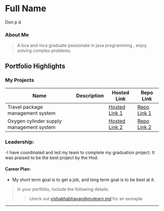 # Full Name 
Don p d

### About Me

> A bca and mca graduate passionate in java programming , enjoy solving complex problems. 


## Portfolio Highlights

### My Projects

| Name                | Description                                                               | Hosted Link                              | Repo Link                                                      |
|---------------------|---------------------------------------------------------------------------|------------------------------------------|----------------------------------------------------------------|
| Travel package management system  |                                                             | [Hosted Link 1](https://example.com)    | [Repo Link 1](https://github.com/username/project1)             |
| Oxygen cylinder supply management system  |                                             | [Hosted Link 2](https://example.com)    | [Repo Link 2](https://github.com/username/project2)             |

### Leadership:

-I have coordinated and led my team to complete my graduation project. It was praised to be the best project by the Hod.

#### Career Plan:

- My short term goal is to get a job, and long term goal is to be best at it.








> In your portfolio, include the following details:
>> check out [vishakhabhayan@mulearn.md](./profiles/vishakhabhayan@mulearn.md) for an exmaple

---
